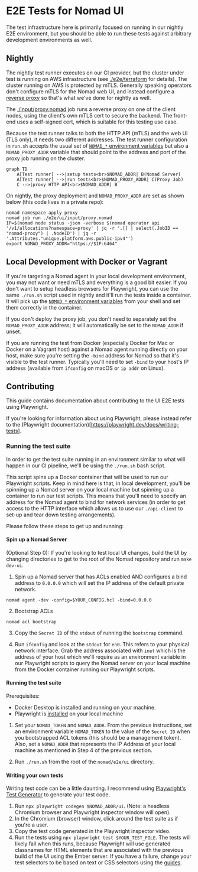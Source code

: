 # E2E Tests for Nomad UI

The test infrastructure here is primarily focused on running in our nightly E2E
environment, but you should be able to run these tests against arbitrary
development environments as well.

## Nightly

The nightly test runner executes on our CI provider, but the cluster under test
is running on AWS infrastructure (see [./e2e/terraform][] for details). The
cluster running on AWS is protected by mTLS. Generally speaking operators don't
configure mTLS for the Nomad web UI, and instead configure a [reverse proxy][]
so that's what we've done for nightly as well.

The [./input/proxy.nomad][] job runs a reverse proxy on one of the client nodes,
using the client's own mTLS cert to secure the backend. The front-end uses a
self-signed cert, which is suitable for this testing use case.

Because the test runner talks to both the HTTP API (mTLS) and the web UI (TLS
only), it needs two different addresses. The test runner configuration in
`run.sh` accepts the usual set of [`NOMAD_*` environment variables][] but also a
`NOMAD_PROXY_ADDR` variable that should point to the address and port of the
proxy job running on the cluster.

```mermaid
graph TD
    A[Test runner] -->|setup tests<br>$NOMAD_ADDR| B(Nomad Server)
    A[Test runner] -->|run tests<br>$NOMAD_PROXY_ADDR| C(Proxy Job)
    C -->|proxy HTTP API<br>$NOMAD_ADDR| B
```

On nightly, the proxy deployment and `NOMAD_PROXY_ADDR` are set as shown below
(this code lives in a private repo):

```
nomad namespace apply proxy
nomad job run ./e2e/ui/input/proxy.nomad
IP=$(nomad node status -json -verbose $(nomad operator api '/v1/allocations?namespace=proxy' | jq -r '.[] | select(.JobID == "nomad-proxy") | .NodeID') | jq -r '.Attributes."unique.platform.aws.public-ipv4"')
export NOMAD_PROXY_ADDR="https://$IP:6464"
```


## Local Development with Docker or Vagrant

If you're targeting a Nomad agent in your local development environment, you may
not want or need mTLS and everything is a good bit easier. If you don't want to
setup headless browsers for Playwright, you can use the same `./run.sh` script
used in nightly and it'll run the tests inside a container. It will pick up the
[`NOMAD_*` environment variables][] from your shell and set them correctly in
the container.

If you don't deploy the proxy job, you don't need to separately set the
`NOMAD_PROXY_ADDR` address; it will automatically be set to the `NOMAD_ADDR` if
unset.

If you are running the test from Docker (especially Docker for Mac or Docker on
a Vagrant host) against a Nomad agent running directly on your host, make sure
you're setting the `-bind` address for Nomad so that it's visible to the test
runner. Typically you'll need to set `-bind` to your host's IP address
(available from `ifconfig` on macOS or `ip addr` on Linux).


[./e2e/terraform]: https://github.com/hashicorp/nomad/tree/main/e2e/terraform
[reverse proxy]: https://developer.hashicorp.com/nomad/tutorials/manage-clusters/reverse-proxy-ui
[./input/proxy.nomad]: https://github.com/hashicorp/nomad/tree/main/e2e/ui/input/proxy.nomad
[`NOMAD_*` environment variables]: https://developer.hashicorp.com/nomad/docs/commands#command-contexts

## Contributing

This guide contains documentation about contributing to the UI E2E tests using Playwright.

If you're looking for information about using Playwright, please instead refer to the (Playwright documentation)[https://playwright.dev/docs/writing-tests].

### Running the test suite

In order to get the test suite running in an environment similar to what will happen in our CI pipeline, we'll be using the `./run.sh` bash script.

This script spins up a Docker container that will be used to run our Playwright
scripts. Keep in mind here is that, in local development, you'll be spinning up
a Nomad server on your local machine but spinning up a container to run our test
scripts. This means that you'll need to specify an address for the Nomad agent
to bind for network services (in order to get access to the HTTP interface which
allows us to use our `./api-client` to set-up and tear down testing
arrangements).

Please follow these steps to get up and running:

#### Spin up a Nomad Server

(Optional Step 0): If you're looking to test local UI changes, build the UI by changing directories to get to the root of the Nomad repository and run `make dev-ui`.

1. Spin up a Nomad server that has ACLs enabled AND configures a bind address to `0.0.0.0` which will set the IP address of the default private network.

`nomad agent -dev -config=$YOUR_CONFIG.hcl -bind=0.0.0.0`

2. Bootstrap ACLs

`nomad acl bootstrap`

3. Copy the `Secret ID` of the `stdout` of running the `bootstrap` command.

4. Run `ifconfig` and look at the `stdout` for `en0`. This refers to your physical network interface. Grab the address associated with `inet` which is the address of your host which we'll require as an environment variable in our Playwright scripts to query the Nomad server on your local machine from the Docker container running our Playwright scripts.

#### Running the test suite

Prerequisites:

- Docker Desktop is installed and running on your machine.
- Playwright is [installed](https://playwright.dev/docs/intro) on your local machine

1. Set your `NOMAD_TOKEN` and `NOMAD_ADDR`. From the previous instructions, set an environment variable `NOMAD_TOKEN` to the value of the `Secret ID` when you bootstrapped ACL tokens (this should be a management token). Also, set a `NOMAD_ADDR` that represents the IP Address of your local machine as mentioned in Step 4 of the previous section.

2. Run `./run.sh` from the root of the `nomad/e2e/ui` directory.

#### Writing your own tests

Writing test code can be a little daunting. I recommend using [Playwright's Test Generator](https://playwright.dev/docs/codegen-intro) to generate your test code.

1. Run `npx playwright codegen $NOMAD_ADDR/ui`. (Note: a headless Chromium browser and Playwright inspector window will open).
2. In the Chromium (browser) window, click around the test suite as if you're a user.
3. Copy the test code generated in the Playwright inspector video.
4. Run the tests using `npx playwright test $YOUR_TEST_FILE`. The tests will likely fail when this runs, because Playwright will use generated classnames for HTML elements that are associated with the previous build of the UI using the Ember server. If you have a failure, change your test selectors to be based on text or CSS selectors using the [guides](https://playwright.dev/docs/selectors).
